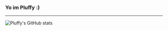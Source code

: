 ### Yo im Pluffy :)
---

![Pluffy's GitHub stats](https://github-readme-stats.vercel.app/api?username=PluffyDev&theme=dark&show_icons=true)
